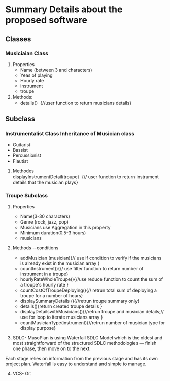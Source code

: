 # Summary Details about the proposed software
## Classes 
### Musiciaian Class 
1. Properties
    * Name (between 3 and characters)
    * Yeas of playing 
    * Hourly rate 
    * instrument
    * troupe
2. Methods:
    * details(）{//user function to return musicians details}

## Subclass
###  Instrumentalist Class Inheritance of Musician class
- Guitarist 
- Bassist 
- Percussionist 
- Flautist

1. Methodes  
displayInstrumentDetail(troupe）{// user function to return instrument details that the musician plays}

###  Troupe Subclass
1. Properties 
    * Name(3-30 characters)
    * Genre (rock, jazz, pop)
    * Musicians use Aggregation in this property  
    * Minimum duration(0.5-3 hours)
    * musicians 

2. Methods --conditions
    * addMusician (musician){// use if condition to verify if the musicians is already exist in the musician array
    }
    * countInstrument(){// use filter function to return number of instrument in a troupe}
    * hourlyRateWholeTroupe(){//use reduce function to count the sum of a troupe's hourly rate  }       
    * countCostOfTroupeDeploying(){// retrun total sum of deploying a troupe for a number of hours}
    * displaySummaryDetails (){//retrun troupe summary only}
    * details(){return created troupe details }
    * displayDetailswithMusicians(){//retrun troupe and musician details;// use for loop to iterate musicians array }
    * countMusicianType(instrument){//retrun number of musician type for display purpose}

3. SDLC- 
MusoPlan is using Waterfall SDLC Model  which is the oldest and most straightforward of the structured SDLC methodologies — finish one phase, then move on to the next. 

Each stage relies on information from the previous stage and has its own project plan. Waterfall is easy to understand and simple to manage.

4. VCS- Git







